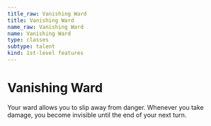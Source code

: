 ```yaml
---
title_raw: Vanishing Ward
title: Vanishing Ward
name_raw: Vanishing Ward
name: Vanishing Ward
type: classes
subtype: talent
kind: 1st-level features
---
```


# Vanishing Ward

Your ward allows you to slip away from danger. Whenever you take damage, you become invisible until the end of your next turn.
